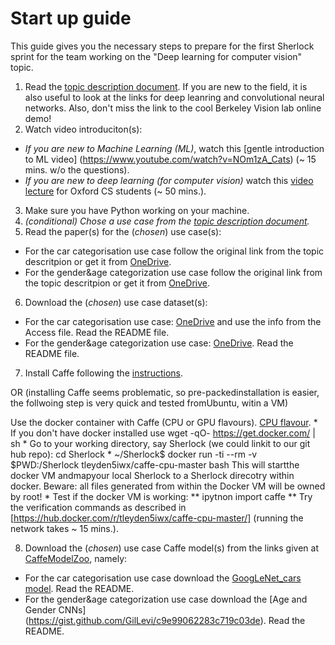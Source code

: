 # Start  up guide

This guide gives you the necessary steps to prepare for the first Sherlock sprint for the team
working on the "Deep  learning for computer vision" topic.

1. Read the [topic description document](https://github.com/NLeSC/Sherlock/blob/master/topics/deeplearning/deeplearning4computervision.md). If you are new to the field, it is also useful to look at the links for deep leanring and convolutional neural networks. Also, don't miss the link to the cool Berkeley Vision lab online demo!
2. Watch video introduciton(s):
  * *If you are new to Machine Learning (ML)*, watch this [gentle introduction to ML video] (https://www.youtube.com/watch?v=NOm1zA_Cats) (~ 15 mins. w/o the questions).
  * *If you are new to deep learning (for computer vision)* watch this [video lecture](https://www.youtube.com/watch?v=PlhFWT7vAEw) for Oxford CS students (~ 50 mins.).
3. Make sure you have Python working on your machine.
4. *(conditional) Chose a use case from the [topic description document](https://github.com/NLeSC/Sherlock/blob/master/topics/deeplearning/deeplearning4computervision.md).*
5. Read the paper(s) for the (*chosen*) use case(s): 
 * For the car categorisation use case follow the original link from the topic descritpion or get it from [OneDrive](https://nlesc-my.sharepoint.com/personal/e_ranguelova_esciencecenter_nl/Documents/Sherlock/DeepLearning4ComputerVision/Papers/CarCategorization.pdf). 
 * For the gender&age categorization use case follow the original link from the topic descritpion or get it from [OneDrive](https://nlesc-my.sharepoint.com/personal/e_ranguelova_esciencecenter_nl/Documents/Sherlock/DeepLearning4ComputerVision/Papers/CNN_AgeGenderEstimation.pdf).
6. Download the (*chosen*) use case dataset(s):
 * For the car categorisation use case: [OneDrive](https://nlesc-my.sharepoint.com/personal/e_ranguelova_esciencecenter_nl/Documents/Forms/All.aspx#InplviewHashaca49138-2f09-41f3-8065-eadee2b27c93=RootFolder%3D%252Fpersonal%252Fe%255Franguelova%255Fesciencecenter%255Fnl%252FDocuments%252FSherlock%252FDeepLearning4ComputerVision%252FDatasets%252FCompCars) and use the info from the Access file. Read the README file.
 * For the gender&age categorization use case: [OneDrive](https://nlesc-my.sharepoint.com/personal/e_ranguelova_esciencecenter_nl/Documents/Forms/All.aspx#InplviewHashaca49138-2f09-41f3-8065-eadee2b27c93=RootFolder%3D%252Fpersonal%252Fe%255Franguelova%255Fesciencecenter%255Fnl%252FDocuments%252FSherlock%252FDeepLearning4ComputerVision%252FDatasets%252FAdienceFaces). Read the README file.
7. Install Caffe following the [instructions](http://caffe.berkeleyvision.org/installation.html).

OR (installing Caffe seems problematic, so pre-packedinstallation is easier, the follwoing step is very quick and tested fromUbuntu, witin a VM)

Use the docker container with Caffe (CPU or GPU flavours). [CPU flavour](https://hub.docker.com/r/tleyden5iwx/caffe-cpu-master/). 
     * If you don't have docker installed use  wget -qO- https://get.docker.com/ | sh
     * Go to your working directory, say Sherlock (we could linkit to our git hub repo): cd Sherlock
     * ~/Sherlock$ docker run -ti --rm  -v $PWD:/Sherlock tleyden5iwx/caffe-cpu-master bash
    This will startthe docker VM andmapyour local Sherlock to a Sherlock direcotry within docker. Beware: all files generated from within the Docker VM will be owned by root!
    * Test if the docker VM is working:
        **       ipytnon
               import caffe
        ** Try the verification commands as described in [https://hub.docker.com/r/tleyden5iwx/caffe-cpu-master/] (running the network takes ~ 15 mins.).

8. Download the (*chosen*) use case Caffe model(s) from the links given at [CaffeModelZoo](https://github.com/BVLC/caffe/wiki/Model-Zoo), namely:
  * For the car categorisation use case download the [GoogLeNet_cars model](https://gist.github.com/bogger/b90eb88e31cd745525ae). Read the README.
 *  For the gender&age categorization use case download the [Age and Gender CNNs] (https://gist.github.com/GilLevi/c9e99062283c719c03de). Read the README.
